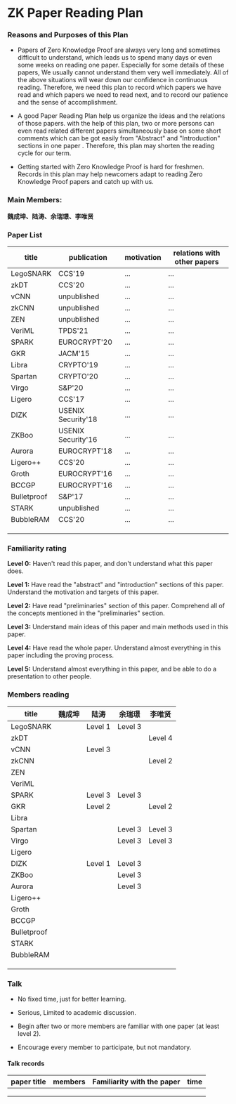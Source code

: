 # ZK Paper Reading Plan

### Reasons and Purposes of this Plan

- Papers of Zero Knowledge Proof are always very long and sometimes difficult to understand, which leads us to spend many days or even some weeks on reading one paper. Especially for some details of these papers, We usually cannot understand them very well immediately.  All of the above situations will wear down our confidence in continuous reading. Therefore, we need this plan to record which papers we have read and which papers we need to read next, and to record our patience and the sense of accomplishment.



- A good Paper Reading Plan help us organize the ideas and the relations of those papers. with the help of this plan, two or more persons can even read related different papers simultaneously base on some short comments which can be got easily from "Abstract" and "Introduction" sections in one paper . Therefore, this plan may shorten the reading cycle for our term.

  

- Getting started with Zero Knowledge Proof is hard for freshmen. Records in this plan may help newcomers adapt to reading Zero Knowledge Proof papers and catch up with us.

### Main Members:

**魏成坤、陆涛、余瑞璟、李唯贤**

### Paper List

| title       | publication        | motivation | relations with other papers |
| ----------- | ------------------ | ---------- | --------------------------- |
| LegoSNARK   | CCS'19             | ...        | ...                         |
| zkDT        | CCS'20             | ...        | ...                         |
| vCNN        | unpublished        | ...        | ...                         |
| zkCNN       | unpublished        | ...        | ...                         |
| ZEN         | unpublished        | ...        | ...                         |
| VeriML      | TPDS'21            | ...        | ...                         |
| SPARK       | EUROCRYPT'20       | ...        | ...                         |
| GKR         | JACM'15            | ...        | ...                         |
| Libra       | CRYPTO'19          | ...        | ...                         |
| Spartan     | CRYPTO'20          | ...        | ...                         |
| Virgo       | S&P'20             | ...        | ...                         |
| Ligero      | CCS'17             | ...        | ...                         |
| DIZK        | USENIX Security'18 | ...        | ...                         |
| ZKBoo       | USENIX Security'16 | ...        | ...                         |
| Aurora      | EUROCRYPT'18       | ...        | ...                         |
| Ligero++    | CCS'20             | ...        | ...                         |
| Groth       | EUROCRYPT'16       | ...        | ...                         |
| BCCGP       | EUROCRYPT'16       | ...        | ...                         |
| Bulletproof | S&P'17             | ...        | ...                         |
| STARK       | unpublished        | ...        | ...                         |
| BubbleRAM   | CCS'20             | ...        | ...                         |
|             |                    |            |                             |
|             |                    |            |                             |
|             |                    |            |                             |


### Familiarity rating

**Level 0:** Haven't read this paper, and don't understand what this paper does.

**Level 1:** Have read the "abstract" and "introduction" sections of this paper. Understand the motivation and targets of this paper.

**Level 2:** Have read "preliminaries"  section of this paper. Comprehend all of the concepts mentioned in the "preliminaries" section.

**Level 3:** Understand main ideas of this paper and main methods used in this paper.

**Level 4:** Have read the whole paper. Understand almost everything in this paper including the proving process.

**Level 5:** Understand almost everything in this paper, and be able to  do a presentation to other people.

### Members reading

| title       | 魏成坤 | 陆涛    | 余瑞璟 | 李唯贤 |
| ----------- | ------ | ------- | ------ | ------ |
| LegoSNARK   |        | Level 1 | Level 3|        |
| zkDT        |        |         |        |Level 4 |
| vCNN        |        | Level 3 |        |        |
| zkCNN       |        |         |        |Level 2 |
| ZEN         |        |         |        |        |
| VeriML      |        |         |        |        |
| SPARK       |        | Level 3 | Level 3|        |
| GKR         |        | Level 2 |        |Level 2 |
| Libra       |        |         |        |        |
| Spartan     |        |         | Level 3|Level 3 |
| Virgo       |        |         | Level 3|Level 3 |
| Ligero      |        |         |        |        |
| DIZK        |        | Level 1 | Level 3|        |
| ZKBoo       |        |         | Level 3|        |
| Aurora      |        |         | Level 3|        |
| Ligero++    |        |         |        |        |
| Groth       |        |         |        |        |
| BCCGP       |        |         |        |        |
| Bulletproof |        |         |        |        |
| STARK       |        |         |        |        |
| BubbleRAM   |        |         |        |        |
|             |        |         |        |        |
|             |        |         |        |        |
|             |        |         |        |        |



### Talk

- No fixed time, just for better learning.

- Serious, Limited to academic discussion.

- Begin after two or more members are familiar with one paper (at least level 2).

- Encourage every member to participate, but not mandatory.

  

#### Talk records

| paper title | members | Familiarity with the paper | time |
| ----------- | ------- | -------------------------- | ---- |
|             |         |                            |      |
|             |         |                            |      |
|             |         |                            |      |


